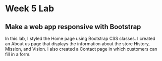 # Week 5 Lab
## Make a web app responsive with Bootstrap
In this lab, I styled the Home page using Bootstrap CSS classes. I created an About us page that displays the information about the store History, Mission, and Vision. I also created a Contact page in which customers can fill in a form.
